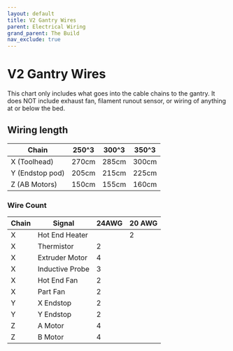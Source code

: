 ```yaml
---
layout: default
title: V2 Gantry Wires
parent: Electrical Wiring
grand_parent: The Build
nav_exclude: true
---
```


# V2 Gantry Wires

This chart only includes what goes into the cable chains to the gantry.  It does NOT include exhaust fan, filament runout sensor, or wiring of anything at or below the bed.

## Wiring length

| Chain           | 250^3 | 300^3 | 350^3 |
|-----------------|-------|-------|-------|
| X (Toolhead)    | 270cm | 285cm | 300cm |
| Y (Endstop pod) | 205cm | 215cm | 225cm |
| Z (AB Motors)   | 150cm | 155cm | 160cm |

### Wire Count

| Chain | Signal          | 24AWG | 20 AWG |
|-------|-----------------|-------|--------|
| X     | Hot End Heater  |       | 2      |
| X     | Thermistor      | 2     |        |
| X     | Extruder Motor  | 4     |        |
| X     | Inductive Probe | 3     |        |
| X     | Hot End Fan     | 2     |        |
| X     | Part Fan        | 2     |        |
| Y     | X Endstop       | 2     |        |
| Y     | Y Endstop       | 2     |        |
| Z     | A Motor         | 4     |        |
| Z     | B Motor         | 4     |        |
